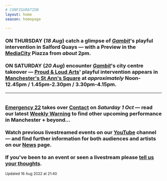 ```yaml
---
# CONFIGURATION
layout: home
season: homepage

---
```

### ON THURSDAY (*18 Aug*) catch a glimpse of *[Gambit](/current/2022-springsummer/gambit)*'s playful intervention in Salford Quays — with a Preview in the <a href="https://mediacityuk.co.uk/visit-us" target="_blank">MediaCity</a> Piazza from *about* 2pm.<br><br>ON SATURDAY (*20 Aug*) encounter *[Gambit](/current/2022-springsummer/gambit)*'s city centre takeover — <a href="https://proudandloudarts.com" target="_blank">Proud & Loud Arts</a>' playful intervention appears in <a href="https://creativetourist.com/venue/st-anns-square" target="_blank">Manchester's St Ann's Square</a> at *approximately* Noon-12.45pm / 1.45pm-2.30pm / 3.30pm-4.15pm.<br><hr><br>[Emergency 22](/current/2022-emergency) takes over <a href="https://contactmcr.com" target="_blank">Contact</a> on *Saturday 1 Oct* — read our latest <a href="http://wordofwarning.posthaven.com" target="_blank">Weekly Warning</a> to find other upcoming performance in Manchester + beyond…<br><br>Watch previous livestreamed events on our <a href="http://bit.ly/YTwarnmcr" target="_blank">YouTube</a> channel — and find further information for both audiences and artists on our [News](/news) page.<br><br>If you've been to an event or seen a livestream please <a href="http://bit.ly/warnmcrfeedback" target="_blank">tell us your thoughts</a>.         
<small>Updated 16 Aug 2022 at 21:40</small>
